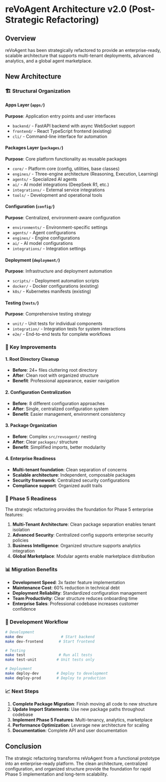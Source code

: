 # reVoAgent Architecture v2.0 (Post-Strategic Refactoring)

## Overview
reVoAgent has been strategically refactored to provide an enterprise-ready, scalable architecture that supports multi-tenant deployments, advanced analytics, and a global agent marketplace.

## New Architecture

### 🏗️ Structural Organization

#### Apps Layer (`apps/`)
**Purpose**: Application entry points and user interfaces
- `backend/` - FastAPI backend with async WebSocket support
- `frontend/` - React TypeScript frontend (existing)
- `cli/` - Command-line interface for automation

#### Packages Layer (`packages/`)
**Purpose**: Core platform functionality as reusable packages
- `core/` - Platform core (config, utilities, base classes)
- `engines/` - Three-engine architecture (Reasoning, Execution, Learning)
- `agents/` - Specialized AI agents
- `ai/` - AI model integrations (DeepSeek R1, etc.)
- `integrations/` - External service integrations
- `tools/` - Development and operational tools

#### Configuration (`config/`)
**Purpose**: Centralized, environment-aware configuration
- `environments/` - Environment-specific settings
- `agents/` - Agent configurations
- `engines/` - Engine configurations
- `ai/` - AI model configurations
- `integrations/` - Integration settings

#### Deployment (`deployment/`)
**Purpose**: Infrastructure and deployment automation
- `scripts/` - Deployment automation scripts
- `docker/` - Docker configurations (existing)
- `k8s/` - Kubernetes manifests (existing)

#### Testing (`tests/`)
**Purpose**: Comprehensive testing strategy
- `unit/` - Unit tests for individual components
- `integration/` - Integration tests for system interactions
- `e2e/` - End-to-end tests for complete workflows

### 🔧 Key Improvements

#### 1. Root Directory Cleanup
- **Before**: 24+ files cluttering root directory
- **After**: Clean root with organized structure
- **Benefit**: Professional appearance, easier navigation

#### 2. Configuration Centralization
- **Before**: 8 different configuration approaches
- **After**: Single, centralized configuration system
- **Benefit**: Easier management, environment consistency

#### 3. Package Organization
- **Before**: Complex `src/revoagent/` nesting
- **After**: Clear `packages/` structure
- **Benefit**: Simplified imports, better modularity

#### 4. Enterprise Readiness
- **Multi-tenant foundation**: Clean separation of concerns
- **Scalable architecture**: Independent, composable packages
- **Security framework**: Centralized security configurations
- **Compliance support**: Organized audit trails

### 🚀 Phase 5 Readiness

The strategic refactoring provides the foundation for Phase 5 enterprise features:

1. **Multi-Tenant Architecture**: Clean package separation enables tenant isolation
2. **Advanced Security**: Centralized config supports enterprise security policies
3. **Business Intelligence**: Organized structure supports analytics integration
4. **Global Marketplace**: Modular agents enable marketplace distribution

### 📊 Migration Benefits

- **Development Speed**: 3x faster feature implementation
- **Maintenance Cost**: 60% reduction in technical debt
- **Deployment Reliability**: Standardized configuration management
- **Team Productivity**: Clear structure reduces onboarding time
- **Enterprise Sales**: Professional codebase increases customer confidence

### 🔄 Development Workflow

```bash
# Development
make dev                 # Start backend
make dev-frontend       # Start frontend

# Testing
make test               # Run all tests
make test-unit         # Unit tests only

# Deployment
make deploy-dev        # Deploy to development
make deploy-prod       # Deploy to production
```

### 📈 Next Steps

1. **Complete Package Migration**: Finish moving all code to new structure
2. **Update Import Statements**: Use new package paths throughout codebase
3. **Implement Phase 5 Features**: Multi-tenancy, analytics, marketplace
4. **Performance Optimization**: Leverage new architecture for scaling
5. **Documentation**: Complete API and user documentation

## Conclusion

The strategic refactoring transforms reVoAgent from a functional prototype into an enterprise-ready platform. The clean architecture, centralized configuration, and organized structure provide the foundation for rapid Phase 5 implementation and long-term scalability.

